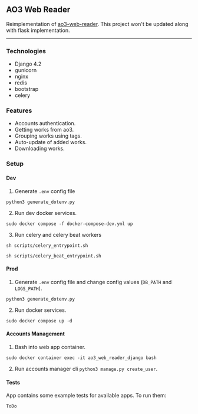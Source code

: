 ## AO3 Web Reader

Reimplementation of [ao3-web-reader](https://github.com/zNitche/ao3-web-reader). 
This project won't be updated along with flask implementation.

---

### Technologies
- Django 4.2
- gunicorn
- nginx
- redis
- bootstrap
- celery

### Features
- Accounts authentication.
- Getting works from ao3.
- Grouping works using tags.
- Auto-update of added works.
- Downloading works.

### Setup
#### Dev
1. Generate `.env` config file
```
python3 generate_dotenv.py
```
2. Run dev docker services.
```
sudo docker compose -f docker-compose-dev.yml up
```
3. Run celery and celery beat workers
```
sh scripts/celery_entrypoint.sh
```
```
sh scripts/celery_beat_entrypoint.sh
```
#### Prod
1. Generate `.env` config file and change config values (`DB_PATH` and `LOGS_PATH`).
```
python3 generate_dotenv.py
```
2. Run docker services.
```
sudo docker compose up -d
```

#### Accounts Management
1. Bash into web app container.
```
sudo docker container exec -it ao3_web_reader_django bash
```
2. Run accounts manager cli `python3 manage.py create_user`.

#### Tests
App contains some example tests for available apps. To run them:
```
ToDo
```
